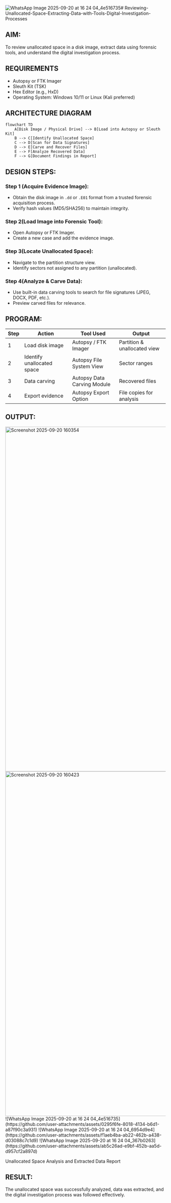 ![WhatsApp Image 2025-09-20 at 16 24 04_4e516735](https://github.com/user-attachments/assets/78e6e44b-a454-4a14-9a0b-1a03cf4d7b78)# Reviewing-Unallocated-Space-Extracting-Data-with-Tools-Digital-Investigation-Processes
## AIM:
To review unallocated space in a disk image, extract data using forensic tools, and understand the digital investigation process.
## REQUIREMENTS
- Autopsy or FTK Imager
- Sleuth Kit (TSK)
- Hex Editor (e.g., HxD)
- Operating System: Windows 10/11 or Linux (Kali preferred)
## ARCHITECTURE DIAGRAM
```mermaid
flowchart TD
    A[Disk Image / Physical Drive] --> B[Load into Autopsy or Sleuth Kit]
    B --> C[Identify Unallocated Space]
    C --> D[Scan for Data Signatures]
    D --> E[Carve and Recover Files]
    E --> F[Analyze Recovered Data]
    F --> G[Document Findings in Report]
```
## DESIGN STEPS:
### Step 1 (Acquire Evidence Image):
- Obtain the disk image in ```.dd``` or ```.E01``` format from a trusted forensic acquisition process.
- Verify hash values (MD5/SHA256) to maintain integrity.

### Step 2(Load Image into Forensic Tool):
- Open Autopsy or FTK Imager.
- Create a new case and add the evidence image.

### Step 3(Locate Unallocated Space):
- Navigate to the partition structure view.
- Identify sectors not assigned to any partition (unallocated).
### Step 4(Analyze & Carve Data):
- Use built-in data carving tools to search for file signatures (JPEG, DOCX, PDF, etc.).
- Preview carved files for relevance.
  
## PROGRAM:
| Step | Action                     | Tool Used                   | Output                       |
| ---- | -------------------------- | --------------------------- | ---------------------------- |
| 1    | Load disk image            | Autopsy / FTK Imager        | Partition & unallocated view |
| 2    | Identify unallocated space | Autopsy File System View    | Sector ranges                |
| 3    | Data carving               | Autopsy Data Carving Module | Recovered files              |
| 4    | Export evidence            | Autopsy Export Option       | File copies for analysis     |


## OUTPUT:
<img width="1920" height="1080" alt="Screenshot 2025-09-20 160354" src="https://github.com/user-attachments/assets/71ad99b6-8462-494d-8ff0-e3da020c7ec5" />
<img width="1920" height="1080" alt="Screenshot 2025-09-20 160423" src="https://github.com/user-attachments/assets/b1c02813-fa77-47a9-9be1-ba97ff0dba88" />
![WhatsApp Image 2025-09-20 at 16 24 04_4e516735](https://github.com/user-attachments/assets/0295f6fe-8018-4134-b6d1-a87f90c3a931)
![WhatsApp Image 2025-09-20 at 16 24 04_6954d9e4](https://github.com/user-attachments/assets/f1aeb4ba-ab22-462b-a438-d03088c7c1d9)
![WhatsApp Image 2025-09-20 at 16 24 04_367b0263](https://github.com/user-attachments/assets/ab5c26ad-e9bf-452b-aa5d-d957cf2a897d)



Unallocated Space Analysis and Extracted Data Report

## RESULT:
The unallocated space was successfully analyzed, data was extracted, and the digital investigation process was followed effectively.

